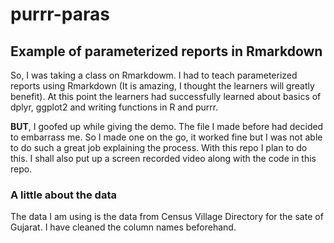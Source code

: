 # purrr-paras

## Example of parameterized reports in Rmarkdown


So, I was taking a class on Rmarkdowm. I had to teach parameterized reports using Rmarkdown (It is amazing, I thought the learners will greatly benefit). At this point the learners had successfully learned about basics of dplyr, ggplot2 and writing functions in R and purrr.

__BUT__, I goofed up while giving the demo. The file I made before had decided to embarrass me. So I made one on the go, it worked fine but I was not able to do such a great job explaining the process. With this repo I plan to do this. I shall also put up a screen recorded video along with the code in this repo.


### A little about the data

The data I am using is the data from Census Village Directory for the sate of Gujarat. I have cleaned the column names beforehand.